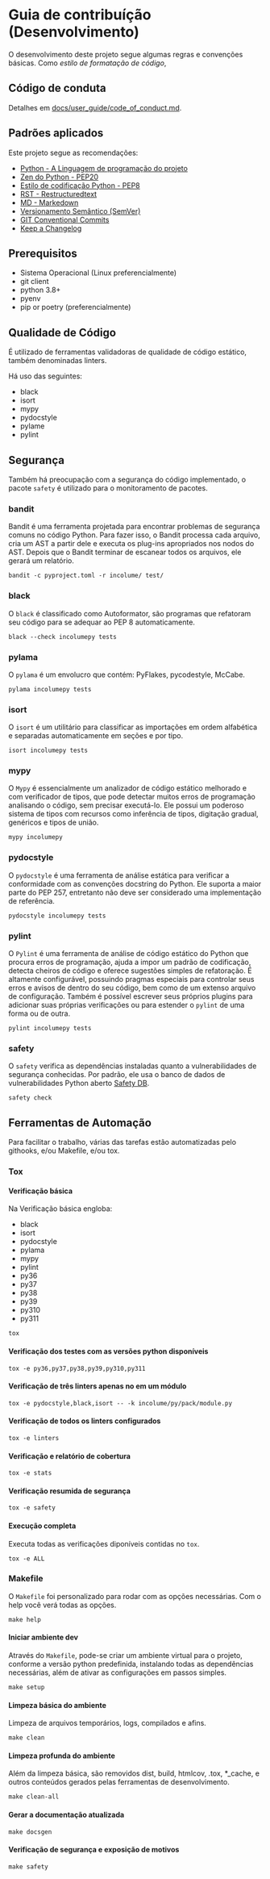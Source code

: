 # Guia de contribuíção (Desenvolvimento)

O desenvolvimento deste projeto segue algumas regras e convenções
básicas. Como _estilo de formatação de código_,

## Código de conduta

Detalhes em [docs/user_guide/code_of_conduct.md](code_of_conduct.md).

## Padrões aplicados

Este projeto segue as recomendações:

- [Python - A Linguagem de programação do projeto](http://www.python.org/doc)
- [Zen do Python - PEP20](zenpy.md)
- [Estilo de codificação Python - PEP8](https://pep8.org/)
- [RST - Restructuredtext](https://docutils.sourceforge.io/docs/ref/rst/restructuredtext.html)
- [MD - Markedown](https://www.markdownguide.org/basic-syntax/)
- [Versionamento Semântico (SemVer)](https://semver.org/lang/pt-BR/)
- [GIT Conventional Commits](https://www.conventionalcommits.org/pt-br/v1.0.0/)
- [Keep a Changelog](https://keepachangelog.com/en/1.0.0/)

## Prerequisitos

- Sistema Operacional (Linux preferencialmente)
- git client
- python 3.8+
- pyenv
- pip or poetry (preferencialmente)

## Qualidade de Código

É utilizado de ferramentas validadoras de qualidade de código estático,
também denominadas linters.

Há uso das seguintes:

- black
- isort
- mypy
- pydocstyle
- pylame
- pylint

## Segurança

Também há preocupação com a segurança do código implementado, o pacote
`safety` é utilizado para o monitoramento de pacotes.

### bandit
Bandit é uma ferramenta projetada para encontrar problemas de segurança comuns no código Python. Para fazer isso, o Bandit processa cada arquivo, cria um AST a partir dele e executa os plug-ins apropriados nos nodos do AST.
Depois que o Bandit terminar de escanear todos os arquivos, ele gerará um relatório.
```shell
bandit -c pyproject.toml -r incolume/ test/
```

### black
O `black` é classificado como Autoformator, são programas que
refatoram seu código para se adequar ao PEP 8 automaticamente.
```shell
black --check incolumepy tests
```
### pylama
O `pylama` é um envolucro que contém: PyFlakes, pycodestyle, McCabe.
```shell
pylama incolumepy tests
```
### isort
O `isort` é um utilitário para classificar as importações
em ordem alfabética e separadas automaticamente em seções e por tipo.
```shell
isort incolumepy tests
```
### mypy
O `Mypy` é essencialmente um analizador de código estático melhorado e com
verificador de tipos, que pode detectar muitos erros de programação
analisando o código, sem precisar executá-lo.
Ele possui um poderoso sistema de tipos com recursos como
inferência de tipos, digitação gradual, genéricos e tipos de união.
```shell
mypy incolumepy
```
### pydocstyle
O `pydocstyle` é uma ferramenta de análise estática para verificar a
conformidade com as convenções docstring do Python. Ele suporta a maior
parte do PEP 257, entretanto não deve ser considerado uma
implementação de referência.
```shell
pydocstyle incolumepy tests
```
### pylint
O `Pylint` é uma ferramenta de análise de código estático do Python
que procura erros de programação, ajuda a impor um padrão de codificação,
detecta cheiros de código e oferece sugestões simples de refatoração.
É altamente configurável, possuindo pragmas especiais para controlar
seus erros e avisos de dentro do seu código, bem como de um extenso
arquivo de configuração. Também é possível escrever seus próprios plugins
para adicionar suas próprias verificações ou para estender o `pylint`
de uma forma ou de outra.
```shell
pylint incolumepy tests
```
### safety
O `safety` verifica as dependências instaladas quanto a vulnerabilidades
de segurança conhecidas.
Por padrão, ele usa o banco de dados de vulnerabilidades Python aberto
[Safety DB](https://github.com/pyupio/safety-db).
```shell
safety check
```

## Ferramentas de Automação
Para facilitar o trabalho, várias das tarefas estão automatizadas pelo
githooks, e/ou Makefile, e/ou tox.

### Tox

#### Verificação básica

Na Verificação básica engloba:
- black
- isort
- pydocstyle
- pylama
- mypy
- pylint
- py36
- py37
- py38
- py39
- py310
- py311

```shell
tox
```
#### Verificação dos testes com as versões python disponíveis ####
```shell
tox -e py36,py37,py38,py39,py310,py311
```
#### Verificação de três linters apenas no em um módulo ####
```shell
tox -e pydocstyle,black,isort -- -k incolume/py/pack/module.py
```

#### Verificação de todos os linters configurados ####
```shell
tox -e linters
```

#### Verificação e relatório de cobertura ####
```shell
tox -e stats
```

#### Verificação resumida de segurança ####
```shell
tox -e safety
```

#### Execução completa ####
Executa todas as verificações diponíveis contidas no `tox`.
```shell
tox -e ALL
```

### Makefile ###
O `Makefile` foi personalizado para rodar com as opções necessárias.
Com o help você verá todas as opções.
```shell
make help
```
#### Iniciar ambiente dev ####
Através do `Makefile`, pode-se criar um ambiente virtual para o projeto,
conforme a versão python predefinida, instalando todas as dependências
necessárias, além de ativar as configurações em passos simples.

```shell
make setup
```

#### Limpeza básica do ambiente
Limpeza de arquivos temporários, logs, compilados e afins.
```shell
make clean
```

#### Limpeza profunda do ambiente
Além da limpeza básica, são removidos dist, build, htmlcov, .tox, *_cache,
e outros conteúdos gerados pelas ferramentas de desenvolvimento.
```shell
make clean-all
```

#### Gerar a documentação atualizada
```shell
make docsgen
```

#### Verificação de segurança e exposição de motivos
```shell
make safety
```
